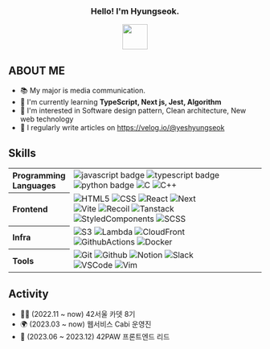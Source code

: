 <div align="center">
  <h3>Hello! I'm Hyungseok.</h3>
  <img src="https://github.com/teon98/teon98/assets/49816869/7a2986b8-e2cd-42e6-a997-9ba85c3fee77" width="50px" />
</div>

## ABOUT ME
- 📚 My major is media communication.
- 🌱 I'm currently learning **TypeScript, Next js, Jest, Algorithm**
- 💖 I'm interested in Software design pattern, Clean architecture, New web technology
- 📝 I regularly write articles on https://velog.io/@yeshyungseok
  
## Skills 

<table>
  <tr>
    <th align="left">Programming<br/>Languages</th>
    <td>
      <img alt="javascript badge" src="https://img.shields.io/badge/-JavaScript-%23F7DF1E?style=flat-square&logo=JavaScript&logoColor=black" />
      <img alt="typescript badge" src="https://img.shields.io/badge/-TypeScript-3178c6?style=flat-square&logo=TypeScript&logoColor=white" />
      <img alt="python badge" src="https://img.shields.io/badge/-Python-%23F7DF1E?style=flat-square&logo=Python&logoColor=white&color=3776AB"/>
      <img alt="C" src="https://img.shields.io/badge/-C-%23F7DF1E?style=flat-square&logo=C&logoColor=white&color=007396" />
      <img alt="C++" src="https://img.shields.io/badge/-C++-%23F7DF1E?style=flat-square&logo=Cplusplus&logoColor=white&color=007396" />
    </td>
  </tr>
  <tr>
    <th align="left">Frontend</th>
    <td>
      <img alt="HTML5" src="https://img.shields.io/badge/-HTML5-%23F7DF1E?style=flat-square&logo=HTML5&logoColor=white&color=E34F26" />
      <img alt="CSS" src="https://img.shields.io/badge/-CSS3-%23F7DF1E?style=flat-square&logo=CSS3&logoColor=white&color=1572B6" />
      <img alt="React" src="https://img.shields.io/badge/-React18-%23F7DF1E?style=flat-square&logo=React&logoColor=black&color=61DAFB" />
      <img alt="Next" src="https://img.shields.io/badge/Next14-000000?style=flat-square&logo=Next.js&logoColor=white"/><br/>
      <img alt="Vite" src="https://img.shields.io/badge/-Vite-%23F7DF1E?style=flat-square&logo=Vite&logoColor=white&color=7952B3" />
      <img alt="Recoil" src="https://img.shields.io/badge/-Recoil-%23F7DF1E?style=flat-square&logo=recoil&logoColor=white&color=3578E5" />
      <img alt="Tanstack" src="https://img.shields.io/badge/-TanstackQuery-%23F7DF1E?style=flat-square&logo=reactquery&logoColor=white&color=FF4154" /><br/>
      <img alt="StyledComponents" src="https://img.shields.io/badge/-StyledComponents-%23F7DF1E?style=flat-square&logo=styledComponents&logoColor=white&color=DB7093" />
      <img alt="SCSS" src="https://img.shields.io/badge/-SCSS-%23F7DF1E?style=flat-square&logo=sass&logoColor=white&color=CC6699" />
    </td>
  </tr>
  <tr align="left">
    <th>Infra</th>
    <td>
      <img alt="S3" src="https://img.shields.io/badge/-AmazonS3-%23F7DF1E?style=flat-square&logo=AWS&logoColor=white&color=569A31" />
      <img alt="Lambda" src="https://img.shields.io/badge/-AWSLambda-%23F7DF1E?style=flat-square&logo=AWS&logoColor=white&color=FF9900" />
      <img alt="CloudFront" src="https://img.shields.io/badge/-AWSCloudFront-%23F7DF1E?style=flat-square&logo=AWS&logoColor=white&color=4053D6" /><br/>
      <img alt="GithubActions" src="https://img.shields.io/badge/-GithubActions-%23F7DF1E?style=flat-square&logo=githubactions&logoColor=white&color=2088FF" />
      <img alt="Docker" src="https://img.shields.io/badge/-Docker-%23F7DF1E?style=flat-square&logo=docker&logoColor=white&color=2496ED" />
    </td>
  </tr>
  <tr align="left">
    <th>Tools</th>
    <td>
      <img alt="Git" src="https://img.shields.io/badge/-Git-%23F7DF1E?style=flat-square&logo=git&logoColor=white&color=F05032" />
      <img alt="Github" src="https://img.shields.io/badge/-Github-%23F7DF1E?style=flat-square&logo=github&logoColor=white&color=181717" />
      <img alt="Notion" src="https://img.shields.io/badge/-Notion-%23F7DF1E?style=flat-square&logo=notion&logoColor=white&color=000000" />
      <img alt="Slack" src="https://img.shields.io/badge/-Slack-%23F7DF1E?style=flat-square&logo=slack&logoColor=white&color=4A154B" /><br/>
      <img alt="VSCode" src="https://img.shields.io/badge/-VSCode-%23F7DF1E?style=flat-square&logo=visualstudiocode&logoColor=white&color=007ACC" />
      <img alt="Vim" src="https://img.shields.io/badge/-Vim-%23F7DF1E?style=flat-square&logo=vim&logoColor=white&color=019733" />
    </td>
  </tr>
</table>

## Activity 
- 👨‍💻 (2022.11 ~ now) 42서울 카뎃 8기
- 🌍 (2023.03 ~ now) 웹서비스 Cabi 운영진
- 🦁 (2023.06 ~ 2023.12) 42PAW 프론트엔드 리드

